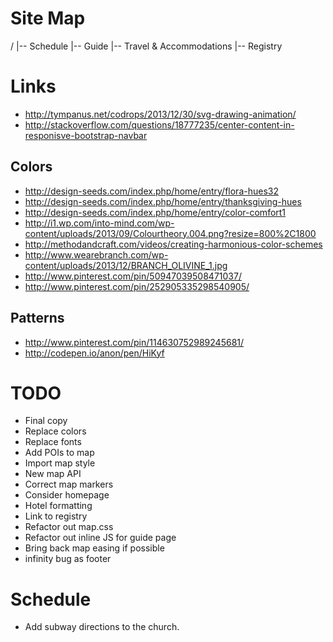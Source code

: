 # Site Map

/
|-- Schedule
|-- Guide
|-- Travel & Accommodations
|-- Registry

# Links
- http://tympanus.net/codrops/2013/12/30/svg-drawing-animation/
- http://stackoverflow.com/questions/18777235/center-content-in-responisve-bootstrap-navbar

## Colors
- http://design-seeds.com/index.php/home/entry/flora-hues32
- http://design-seeds.com/index.php/home/entry/thanksgiving-hues
- http://design-seeds.com/index.php/home/entry/color-comfort1
- http://i1.wp.com/into-mind.com/wp-content/uploads/2013/09/Colourtheory.004.png?resize=800%2C1800
- http://methodandcraft.com/videos/creating-harmonious-color-schemes
- http://www.wearebranch.com/wp-content/uploads/2013/12/BRANCH_OLIVINE_1.jpg
- http://www.pinterest.com/pin/50947039508471037/
- http://www.pinterest.com/pin/252905335298540905/

## Patterns
- http://www.pinterest.com/pin/114630752989245681/
- http://codepen.io/anon/pen/HiKyf

# TODO
- Final copy
- Replace colors
- Replace fonts
- Add POIs to map
- Import map style
- New map API
- Correct map markers
- Consider homepage
- Hotel formatting
- Link to registry
- Refactor out map.css
- Refactor out inline JS for guide page
- Bring back map easing if possible
- infinity bug as footer

# Schedule
- Add subway directions to the church.
